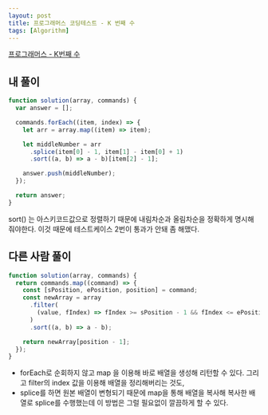 ```yaml
---
layout: post
title: 프로그래머스 코딩테스트 - K 번째 수
tags: [Algorithm]
---
```


[프로그래머스 - K번째 수](https://programmers.co.kr/learn/courses/30/lessons/42748?language=javascript)

## 내 풀이

```javascript
function solution(array, commands) {
  var answer = [];

  commands.forEach((item, index) => {
    let arr = array.map((item) => item);

    let middleNumber = arr
      .splice(item[0] - 1, item[1] - item[0] + 1)
      .sort((a, b) => a - b)[item[2] - 1];

    answer.push(middleNumber);
  });

  return answer;
}
```

sort() 는 아스키코드값으로 정렬하기 때문에 내림차순과 올림차순을 정확하게 명시해줘야한다. 이것 때문에 테스트케이스 2번이 통과가 안돼 좀 해맸다.

## 다른 사람 풀이

```javascript
function solution(array, commands) {
  return commands.map((command) => {
    const [sPosition, ePosition, position] = command;
    const newArray = array
      .filter(
        (value, fIndex) => fIndex >= sPosition - 1 && fIndex <= ePosition - 1
      )
      .sort((a, b) => a - b);

    return newArray[position - 1];
  });
}
```

- forEach로 순회하지 않고 map 을 이용해 바로 배열을 생성해 리턴할 수 있다. 그리고 filter의 index 값을 이용해 배열을 정리해버리는 것도,
- splice를 하면 원본 배열이 변형되기 때문에 map을 통해 배열을 복사해 복사한 배열로 splice를 수행했는데 이 방법은 그럴 필요없이 깔끔하게 할 수 있다.
